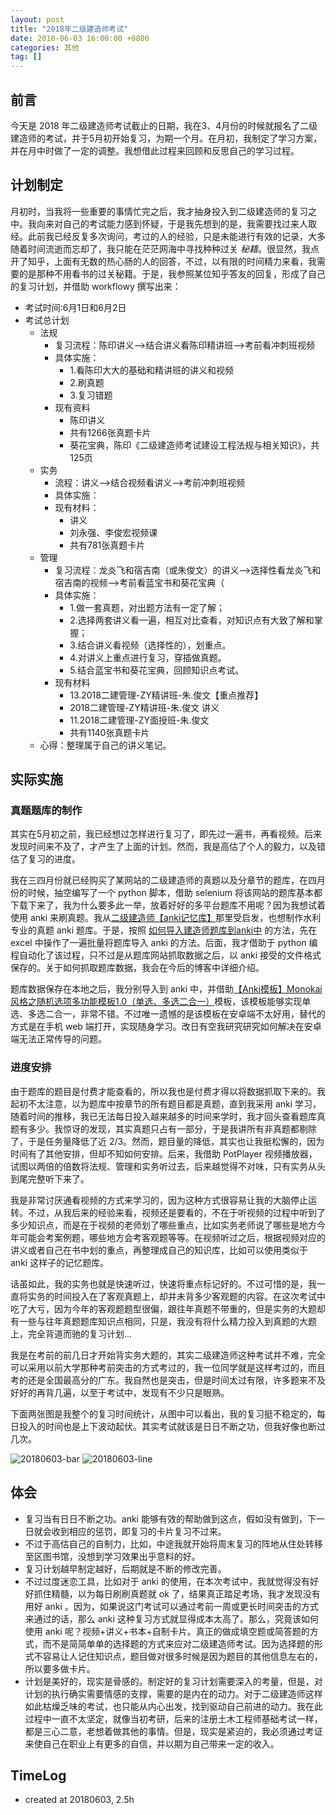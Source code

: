 ```yaml
---
layout: post
title: "2018年二级建造师考试"
date: 2018-06-03 16:00:00 +0800
categories: 其他
tag: []
---   
```


## 前言

今天是 2018 年二级建造师考试截止的日期，我在3、4月份的时候就报名了二级建造师的考试，并于5月初开始复习，为期一个月。在月初，我制定了学习方案，并在月中时做了一定的调整。我想借此过程来回顾和反思自己的学习过程。

## 计划制定

月初时，当我将一些重要的事情忙完之后，我才抽身投入到二级建造师的复习之中。我向来对自己的考试能力感到怀疑，于是我先想到的是，我需要找过来人取经。此前我已经反复多次询问，考过的人的经验，只是未能进行有效的记录，大多随着时间流逝而忘却了，我只能在茫茫网海中寻找种种过关 *秘籍*。很显然，我点开了知乎，上面有无数的热心肠的人的回答，不过，以有限的时间精力来看，我需要的是那种不用看书的过关秘籍。于是，我参照某位知乎答友的回复，形成了自己的复习计划，并借助 workflowy 撰写出来：

- 考试时间:6月1日和6月2日
- 考试总计划
    + 法规
      * 复习流程：陈印讲义-->结合讲义看陈印精讲班-->考前看冲刺班视频
      * 具体实施：
        * 1.看陈印大大的基础和精讲班的讲义和视频
        * 2.刷真题
        * 3.复习错题
      * 现有资料
        * 陈印讲义
        * 共有1266张真题卡片
        * 葵花宝典，陈印《二级建造师考试建设工程法规与相关知识》，共125页
    + 实务
      * 流程：讲义-->结合视频看讲义-->考前冲刺班视频
      * 具体实施：
      * 现有材料：
        * 讲义
        * 刘永强、李俊宏视频课
        * 共有781张真题卡片
    + 管理
      * 复习流程：龙炎飞和宿吉南（或朱俊文）的讲义-->选择性看龙炎飞和宿吉南的视频-->考前看蓝宝书和葵花宝典（
      * 具体实施：
        * 1.做一套真题，对出题方法有一定了解；
        * 2.选择两套讲义看一遍，相互对比查看，对知识点有大致了解和掌握；
        * 3.结合讲义看视频（选择性的），划重点。
        * 4.对讲义上重点进行复习，穿插做真题。
        * 5.结合蓝宝书和葵花宝典，回顾知识点考试。
      * 现有材料
        * 13.2018二建管理-ZY精讲班-朱.俊文【重点推荐】
        * 2018二建管理-ZY精讲班-朱.俊文 讲义
        * 11.2018二建管理-ZY面授班-朱.俊文
        * 共有1140张真题卡片
    * 心得：整理属于自己的讲义笔记。

## 实际实施

### 真题题库的制作

其实在5月初之前，我已经想过怎样进行复习了，即先过一遍书，再看视频。后来发现时间来不及了，才产生了上面的计划。然而，我是高估了个人的毅力，以及错估了复习的进度。

我在三四月份就已经购买了某网站的二级建造师的真题以及分章节的题库，在四月份的时候，抽空编写了一个 python 脚本，借助 selenium 将该网站的题库基本都下载下来了，我为什么要多此一举，放着好好的多平台题库不用呢？因为我想试着使用 anki 来刷真题。我从[二级建造师【anki记忆库】](https://zhuanlan.zhihu.com/p/33448401)那里受启发，也想制作水利专业的真题 anki 题库。于是，按照 [如何导入建造师题库到anki中](https://zhuanlan.zhihu.com/p/32757049) 的方法，先在 excel 中操作了一遍批量将题库导入 anki 的方法。后面，我才借助于 python 编程自动化了该过程，只不过是从题库网站抓取数据之后，以 anki 接受的文件格式保存的。关于如何抓取题库数据，我会在今后的博客中详细介绍。

题库数据保存在本地之后，我分别导入到 anki 中，并借助[【Anki模板】Monokai风格之随机选项多功能模板1.0（单选、多选二合一）](https://zhuanlan.zhihu.com/p/33337789)模板，该模板能够实现单选、多选二合一，非常不错。不过唯一遗憾的是该模板在安卓端不太好用，替代的方式是在手机 web 端打开，实现随身学习。改日有空我研究研究如何解决在安卓端无法正常传导的问题。

### 进度安排

由于题库的题目是付费才能查看的，所以我也是付费才得以将数据抓取下来的。我起初不太注意，以为题库中按章节的所有题目都是真题，直到我采用 anki 学习，随着时间的推移，我已无法每日投入越来越多的时间来学时，我才回头查看题库真题有多少。我惊讶的发现，其实真题只占有一部分，于是我讲所有非真题都剔除了，于是任务量降低了近 2/3。然而，题目量的降低，其实也让我挺松懈的，因为时间有了其他安排，但却不知如何安排。后来，我借助 PotPlayer 视频播放器，试图以两倍的倍数将法规、管理和实务听过去，后来越觉得不对味，只有实务从头到尾完整听下来了。

我是非常讨厌通看视频的方式来学习的，因为这种方式很容易让我的大脑停止运转。不过，从我后来的经验来看，视频还是要看的，不在于听视频的过程中听到了多少知识点，而是在于视频的老师划了哪些重点，比如实务老师说了哪些是地方今年可能会考案例题，哪些地方会考客观题等等。在视频听过之后，根据视频对应的讲义或者自己在书中划的重点，再整理成自己的知识库，比如可以使用类似于 anki 这样子的记忆题库。

话虽如此，我的实务也就是快速听过，快速将重点标记好的。不过可惜的是，我一直将实务的时间投入在了客观真题上，却并未背多少客观题的内容。在这次考试中吃了大亏，因为今年的客观题题型很偏，跟往年真题不带重的，但是实务的大题却有一些与往年真题题库知识点相同，只是，我没有将什么精力投入到真题的大题上，完全背道而驰的复习计划...

我是在考前的前几日才开始背实务大题的，其实二级建造师这种考试并不难，完全可以采用以前大学那种考前突击的方式考过的，我一位同学就是这样考过的，而且考的还是全国最高分的广东。我自然也是突击，但是时间太过有限，许多题来不及好好的再背几遍，以至于考试中，发现有不少只是眼熟。

下面两张图是我整个的复习时间统计，从图中可以看出，我的复习挺不稳定的，每日投入的时间也是上下波动起伏。其实考试就该是日日不断之功，但我好像也断过几次。

![20180603-bar](http://p32dsli77.bkt.clouddn.com/20180603-Bar.png)
![20180603-line](http://p32dsli77.bkt.clouddn.com/20180603-Line.png)

## 体会

- 复习当有日日不断之功。anki 能够有效的帮助做到这点，假如没有做到，下一日就会收到相应的惩罚，即复习的卡片复习不过来。
- 不过于高估自己的自制力，比如，中途我就开始将周末复习的阵地从住处转移至区图书馆，没想到学习效果出乎意料的好。
- 复习计划越早制定越好，后期就是不断的修改完善。
- 不过过度迷恋工具，比如对于 anki 的使用，在本次考试中，我就觉得没有好好抓住精髓，以为每日刷刷真题就 ok 了，结果真正踏足考场，我才发现没有用好 anki 。因为，如果说这门考试可以通过考前一周或更长时间突击的方式来通过的话，那么 anki 这种复习方式就显得成本太高了。那么，究竟该如何使用 anki 呢？视频+讲义+书本+自制卡片。真正的做成填空题或简答题的方式，而不是简简单单的选择题的方式来应对二级建造师考试。因为选择题的形式不容易让人记住知识点，题目做对很多时候是因为题目的其他信息左右的，所以要多做卡片。
- 计划是美好的，现实是骨感的。制定好的复习计划需要深入的考量，但是，对计划的执行确实需要情感的支撑，需要的是内在的动力。对于二级建造师这样如此枯燥乏味的考试，也只能从内心出发，找到驱动自己前进的动力。我在此过程中一直不太坚定，就像当初考研，后来的注册土木工程师基础考试一样，都是三心二意，老想着做其他的事情。但是，现实是紧迫的，我必须通过考证来使自己在职业上有更多的自信，并以期为自己带来一定的收入。

## TimeLog

- created at 20180603, 2.5h
